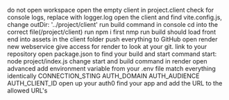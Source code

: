 do not open workspace
open the empty client in project.client
check for console logs, replace with logger.log
open the client and find vite.config.js, change 
   outDir: '../project/client'
run build command in console
   cd into the correct file(/project/client)
   run npm i first
   nmp run build
   should load front end into assets in the client folder
push everything to GitHub
open render
   new webservice
   give access for render to look at your git.
   link to your repository
   open package.json to find your build and start command
   start: node project/index.js
   change start and build command in render
   open advanced
   add environment variable from your .env file
   match everything identically
     CONNECTION_STING
     AUTH_DOMAIN
     AUTH_AUDIENCE
     AUTH_CLIENT_ID
open up your auth0
   find your app and add the URL to the allowed URL's
